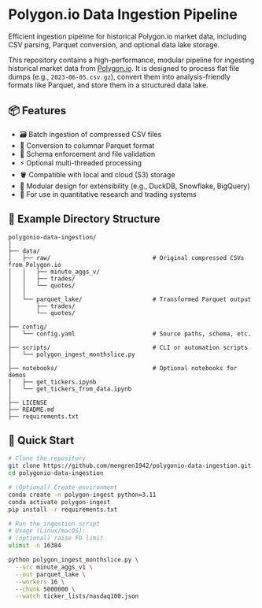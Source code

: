 # Polygon.io Data Ingestion Pipeline

Efficient ingestion pipeline for historical Polygon.io market data, including CSV parsing, Parquet conversion, and optional data lake storage.

This repository contains a high-performance, modular pipeline for ingesting historical market data from [Polygon.io](https://polygon.io/). It is designed to process flat file dumps (e.g., `2023-06-05.csv.gz`), convert them into analysis-friendly formats like Parquet, and store them in a structured data lake.

## 📦 Features

- 🗃️ Batch ingestion of compressed CSV files
- 🧱 Conversion to columnar Parquet format
- 🧪 Schema enforcement and file validation
- ⚡ Optional multi-threaded processing
- 🪣 Compatible with local and cloud (S3) storage
- 🧩 Modular design for extensibility (e.g., DuckDB, Snowflake, BigQuery)
- 🧭 For use in quantitative research and trading systems

## 📂 Example Directory Structure

```text
polygonio-data-ingestion/
│ 
├── data/
│   ├── raw/                             # Original compressed CSVs from Polygon.io
│   │   ├── minute_aggs_v/
│   │   ├── trades/ 
│   │   └── quotes/
│   │
│   └── parquet_lake/                    # Transformed Parquet output
│       ├── trades/
│       └── quotes/
│ 
├── config/
│   └── config.yaml                      # Source paths, schema, etc.
│ 
├── scripts/                             # CLI or automation scripts
│   └── polygon_ingest_monthslice.py
│ 
├── notebooks/                           # Optional notebooks for demos
│   ├── get_tickers.ipynb
│   └── get_tickers_from_data.ipynb
│ 
├── LICENSE
├── README.md
├── requirements.txt
```

## 🚀 Quick Start

```bash
# Clone the repository
git clone https://github.com/mengren1942/polygonio-data-ingestion.git
cd polygonio-data-ingestion

# (Optional) Create environment
conda create -n polygon-ingest python=3.11
conda activate polygon-ingest
pip install -r requirements.txt

# Run the ingestion script
# Usage (Linux/macOS):
# (optional) raise FD limit
ulimit -n 16384

python polygon_ingest_monthslice.py \
  --src minute_aggs_v1 \
  --out parquet_lake \
  --workers 16 \
  --chunk 5000000 \
  --watch ticker_lists/nasdaq100.json
